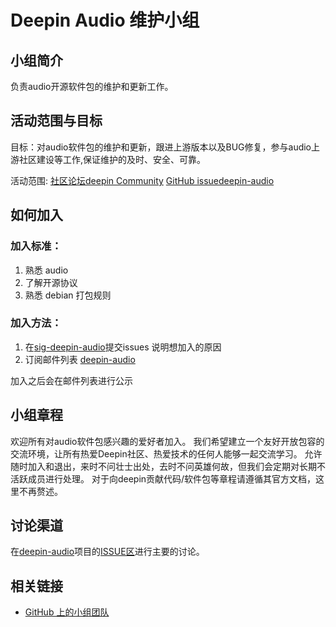 <!--

请按照实际情况编辑此文件，以使内容适应您所要创建的 SIG 的实际情况，并在发起申请时删除此段注释。

请注意：

以下五段二级标题均为必须存在的段落。小组也可根据自身需求增加其它的段落和详细的描述，但不应删除此处的四个段落。

-->
# Deepin Audio 维护小组 

## 小组简介

负责audio开源软件包的维护和更新工作。

## 活动范围与目标

目标：对audio软件包的维护和更新，跟进上游版本以及BUG修复，参与audio上游社区建设等工作,保证维护的及时、安全、可靠。

活动范围: [社区论坛](https://bbs.deepin.org/)[deepin Community](https://github.com/deepin-community/) [GitHub issue](https://github.com/linuxdeepin/developer-center/issues)[deepin-audio](https://github.com/deepin-community/sig-deepin-audio)

## 如何加入

### 加入标准：

1. 熟悉 audio
2. 了解开源协议
2. 熟悉 debian 打包规则

### 加入方法：

1. 在[sig-deepin-audio](https://github.com/deepin-community/sig-deepin-audio/issues)提交issues 说明想加入的原因
2. 订阅邮件列表 [deepin-audio](https://www.freelists.org/list/deepin-audio)

加入之后会在邮件列表进行公示

## 小组章程

欢迎所有对audio软件包感兴趣的爱好者加入。
我们希望建立一个友好开放包容的交流环境，让所有热爱Deepin社区、热爱技术的任何人能够一起交流学习。
允许随时加入和退出，来时不问壮士出处，去时不问英雄何故，但我们会定期对长期不活跃成员进行处理。
对于向deepin贡献代码/软件包等章程请遵循其官方文档，这里不再赘述。


## 讨论渠道

在[deepin-audio](https://github.com/deepin-community/sig-deepin-audio)项目的[ISSUE区](https://github.com/deepin-community/sig-deepin-audio/issues)进行主要的讨论。

## 相关链接

- [GitHub 上的小组团队](https://github.com/orgs/deepin-community/teams/sig-deepin-audio)
